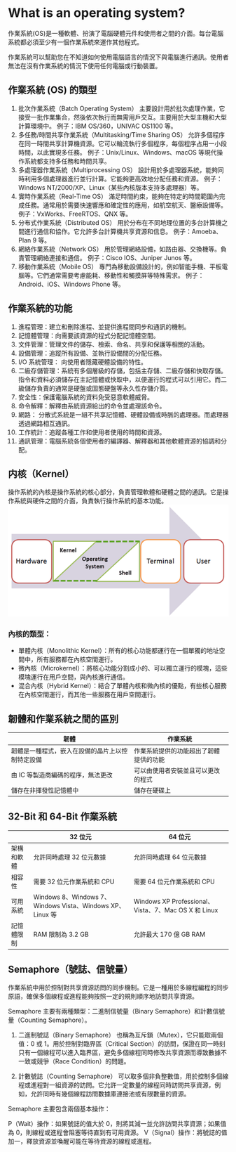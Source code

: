 # What is an operating system?

作業系統(OS)是一種軟體、扮演了電腦硬體元件和使用者之間的介面。每台電腦系統都必須至少有一個作業系統來運作其他程式。

作業系統可以幫助您在不知道如何使用電腦語言的情況下與電腦進行通訊。使用者無法在沒有作業系統的情況下使用任何電腦或行動裝置。

## 作業系統 (OS) 的類型

1. 批次作業系統（Batch Operating System）
   主要設計用於批次處理作業，它接受一批作業集合，然後依次執行而無需用戶交互。主要用於大型主機和大型計算環境中。
   例子：IBM OS/360，UNIVAC OS1100 等。
2. 多任務/時間共享作業系統（Multitasking/Time Sharing OS）
   允許多個程序在同一時間共享計算機資源。它可以輪流執行多個程序，每個程序占用一小段時間，以此實現多任務。
   例子：Unix/Linux、Windows、macOS 等現代操作系統都支持多任務和時間共享。
3. 多處理器作業系統（Multiprocessing OS）
   設計用於多處理器系統，能夠同時利用多個處理器進行並行計算。它能夠更高效地分配任務和資源。
   例子：Windows NT/2000/XP、Linux（某些內核版本支持多處理器）等。
4. 實時作業系統（Real-Time OS）
   滿足時間約束，能夠在特定的時間範圍內完成任務。通常用於需要快速響應和確定性的應用，如航空航天、醫療設備等。
   例子：VxWorks、FreeRTOS、QNX 等。
5. 分布式作業系統（Distributed OS）
   用於分布在不同地理位置的多台計算機之間進行通信和協作。它允許多台計算機共享資源和信息。
   例子：Amoeba、Plan 9 等。
6. 網絡作業系統（Network OS）
   用於管理網絡設備，如路由器、交換機等。負責管理網絡連接和通信。
   例子：Cisco IOS、Juniper Junos 等。
7. 移動作業系統（Mobile OS）
   專門為移動設備設計的，例如智能手機、平板電腦等。它們通常需要考慮能耗、移動性和觸摸屏等特殊需求。
   例子：Android、iOS、Windows Phone 等。

## 作業系統的功能

1. 進程管理：建立和刪除進程、並提供進程間同步和通訊的機制。
2. 記憶體管理：向需要該資源的程式分配記憶體空間。
3. 文件管理：管理文件的儲存、檢索、命名、共享和保護等相關的活動。
4. 設備管理：追蹤所有設備、並執行設備間的分配任務。
5. I/O 系統管理： 向使用者隱藏硬體設備的特性。
6. 二級存儲管理：系統有多個層級的存儲，包括主存儲、二級存儲和快取存儲。指令和資料必須儲存在主記憶體或快取中，以便運行的程式可以引用它。而二級儲存負責的通常是硬盤或固態硬盤等永久性存儲介質。
7. 安全性：保護電腦系統的資料免受惡意軟體威脅。
8. 命令解釋：解釋由系統資源給出的命令並處理該命令。
9. 網路： 分散式系統是一組不共享記憶體、硬體設備或時脈的處理器。而處理器透過網路相互通訊。
10. 工作統計：追蹤各種工作和使用者使用的時間和資源。
11. 通訊管理：電腦系統各個使用者的編譯器、解釋器和其他軟體資源的協調和分配。

## 内核（Kernel）

操作系統的內核是操作系統的核心部分，負責管理軟體和硬體之間的通訊。它是操作系統與硬件之間的介面，負責執行操作系統的基本功能。
![image](./images/OS.png)

### 內核的類型：

- 單體內核（Monolithic Kernel）：所有的核心功能都運行在一個單獨的地址空間中，所有服務都在內核空間運行。
- 微內核（Microkernel）：將核心功能分割成小的、可以獨立運行的模塊，這些模塊運行在用戶空間，與內核進行通信。
- 混合內核（Hybrid Kernel）：結合了單體內核和微內核的優點，有些核心服務在內核空間運行，而其他一些服務在用戶空間運行。

## 韌體和作業系統之間的區別

| 韌體                                             | 作業系統                               |
| ------------------------------------------------ | -------------------------------------- |
| 韌體是一種程式，嵌入在設備的晶片上以控制特定設備 | 作業系統提供的功能超出了韌體提供的功能 |
| 由 IC 等製造商編碼的程序，無法更改               | 可以由使用者安裝並且可以更改的程式     |
| 儲存在非揮發性記憶體中                           | 儲存在硬碟上                           |

## 32-Bit 和 64-Bit 作業系統

|            | 32 位元                                                   | 64 位元                                              |
| ---------- | --------------------------------------------------------- | ---------------------------------------------------- |
| 架構和軟體 | 允許同時處理 32 位元數據                                  | 允許同時處理 64 位元數據                             |
| 相容性     | 需要 32 位元作業系統和 CPU                                | 需要 64 位元作業系統和 CPU                           |
| 可用系統   | Windows 8、Windows 7、Windows Vista、Windows XP、Linux 等 | Windows XP Professional、Vista、7、Mac OS X 和 Linux |
| 記憶體限制 | RAM 限制為 3.2 GB                                         | 允許最大 170 億 GB RAM                               |

## Semaphore（號誌、信號量）

作業系統中用於控制對共享資源訪問的同步機制。它是一種用於多線程編程的同步原語，確保多個線程或進程能夠按照一定的規則順序地訪問共享資源。

Semaphore 主要有兩種類型：二進制信號量（Binary Semaphore）和計數信號量（Counting Semaphore）。

1. 二進制號誌（Binary Semaphore）
   也稱為互斥鎖（Mutex），它只能取兩個值：0 或 1。用於控制對臨界區（Critical Section）的訪問，保證在同一時刻只有一個線程可以進入臨界區，避免多個線程同時修改共享資源而導致數據不一致或競爭（Race Condition）的問題。

2. 計數號誌（Counting Semaphore）
   可以取多個非負整數值，用於控制多個線程或進程對一組資源的訪問。它允許一定數量的線程同時訪問共享資源，例如，允許同時有幾個線程訪問數據庫連接池或有限數量的資源。

Semaphore 主要包含兩個基本操作：

P（Wait）操作：如果號誌的值大於 0，則將其減一並允許訪問共享資源；如果值為 0，則線程或進程會阻塞等待直到有可用資源。
V（Signal）操作：將號誌的值加一，釋放資源並喚醒可能在等待資源的線程或進程。
